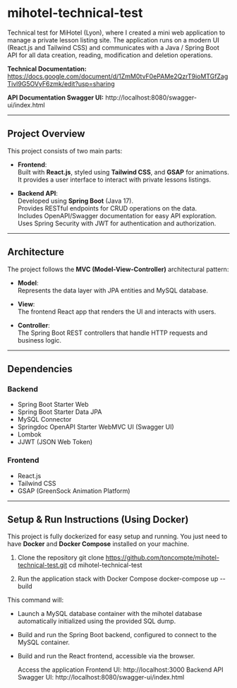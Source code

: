 # mihotel-technical-test

Technical test for MiHotel (Lyon), where I created a mini web application to manage a private lesson listing site. The application runs on a modern UI (React.js and Tailwind CSS) and communicates with a Java / Spring Boot API for all data creation, reading, modification and deletion operations.

**Technical Documentation:** https://docs.google.com/document/d/1ZmM0tvF0ePAMe2QzrT9ioMTGfZagTivl9G5OVyF6zmk/edit?usp=sharing

**API Documentation Swagger UI:** http://localhost:8080/swagger-ui/index.html

---

## Project Overview

This project consists of two main parts:

- **Frontend**:  
  Built with **React.js**, styled using **Tailwind CSS**, and **GSAP** for animations.  
  It provides a user interface to interact with private lessons listings.

- **Backend API**:  
  Developed using **Spring Boot** (Java 17).  
  Provides RESTful endpoints for CRUD operations on the data.  
  Includes OpenAPI/Swagger documentation for easy API exploration.  
  Uses Spring Security with JWT for authentication and authorization.

---

## Architecture

The project follows the **MVC (Model-View-Controller)** architectural pattern:

- **Model**:  
  Represents the data layer with JPA entities and MySQL database.

- **View**:  
  The frontend React app that renders the UI and interacts with users.

- **Controller**:  
  The Spring Boot REST controllers that handle HTTP requests and business logic.

---

## Dependencies

### Backend

- Spring Boot Starter Web  
- Spring Boot Starter Data JPA  
- MySQL Connector  
- Springdoc OpenAPI Starter WebMVC UI (Swagger UI)  
- Lombok  
- JJWT (JSON Web Token)  

### Frontend

- React.js  
- Tailwind CSS  
- GSAP (GreenSock Animation Platform)  

---

## Setup & Run Instructions (Using Docker)

This project is fully dockerized for easy setup and running. You just need to have **Docker** and **Docker Compose** installed on your machine.

1. Clone the repository
git clone https://github.com/toncompte/mihotel-technical-test.git
cd mihotel-technical-test

2. Run the application stack with Docker Compose
docker-compose up --build

 This command will:
- Launch a MySQL database container with the mihotel database automatically initialized using the provided SQL dump.
- Build and run the Spring Boot backend, configured to connect to the MySQL container.
- Build and run the React frontend, accessible via the browser.

  Access the application
Frontend UI: http://localhost:3000
Backend API Swagger UI: http://localhost:8080/swagger-ui/index.html
